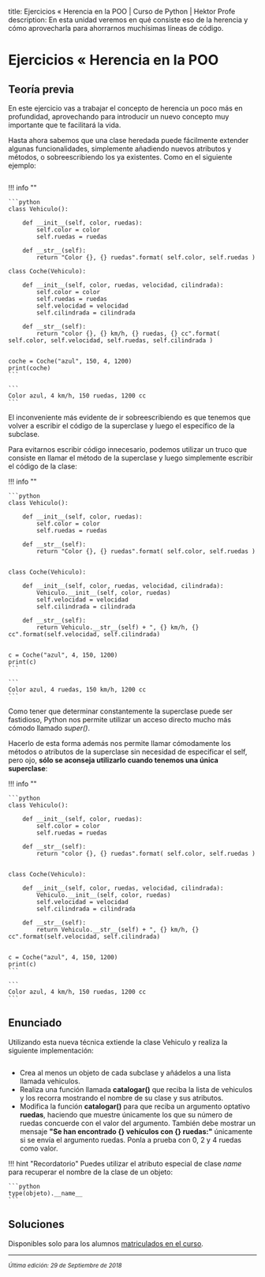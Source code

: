 title: Ejercicios « Herencia en la POO | Curso de Python | Hektor Profe
description: En esta unidad veremos en qué consiste eso de la herencia y cómo aprovecharla para ahorrarnos muchísimas líneas de código.

<style>

.admonition.note > .superfences-tabs > label:hover, .headerlink{
    color: #018dc5 !important;
}

.admonition.info{
    font-size: 100%;
}

.admonition.info label{
    font-size: 91%;
}

.admonition.note > .admonition-title {
    display: none;
}

</style>

# Ejercicios « Herencia en la POO

## Teoría previa

En este ejercicio vas a trabajar el concepto de herencia un poco más en profundidad, aprovechando para introducir un nuevo concepto muy importante que te facilitará la vida.

Hasta ahora sabemos que una clase heredada puede fácilmente extender algunas funcionalidades, simplemente añadiendo nuevos atributos y métodos, o sobreescribiendo los ya existentes. Como en el siguiente ejemplo:

<div style="text-align:center;"><img class="lazy" data-src="{{cdn}}/ejemplos_edv/python/EjemploClases.png" /></div>

!!! info "" 
    
    ```python
    class Vehiculo():
        
        def __init__(self, color, ruedas):
            self.color = color
            self.ruedas = ruedas
            
        def __str__(self):
            return "Color {}, {} ruedas".format( self.color, self.ruedas )
            
    class Coche(Vehiculo):
        
        def __init__(self, color, ruedas, velocidad, cilindrada):
            self.color = color
            self.ruedas = ruedas
            self.velocidad = velocidad
            self.cilindrada = cilindrada
            
        def __str__(self):
            return "color {}, {} km/h, {} ruedas, {} cc".format( self.color, self.velocidad, self.ruedas, self.cilindrada )
            
            
    coche = Coche("azul", 150, 4, 1200)
    print(coche)
    ```

    ```
    Color azul, 4 km/h, 150 ruedas, 1200 cc
    ```

El inconveniente más evidente de ir sobreescribiendo es que tenemos que volver a escribir el código de la superclase y luego el específico de la subclase.

Para evitarnos escribir código innecesario, podemos utilizar un truco que consiste en llamar el método de la superclase y luego simplemente escribir el código de la clase:

!!! info "" 
    
    ```python
    class Vehiculo():
        
        def __init__(self, color, ruedas):
            self.color = color
            self.ruedas = ruedas
            
        def __str__(self):
            return "Color {}, {} ruedas".format( self.color, self.ruedas )
            
            
    class Coche(Vehiculo):
        
        def __init__(self, color, ruedas, velocidad, cilindrada):
            Vehiculo.__init__(self, color, ruedas)
            self.velocidad = velocidad
            self.cilindrada = cilindrada
            
        def __str__(self):
            return Vehiculo.__str__(self) + ", {} km/h, {} cc".format(self.velocidad, self.cilindrada)
            
            
    c = Coche("azul", 4, 150, 1200)
    print(c)
    ```

    ```
    Color azul, 4 ruedas, 150 km/h, 1200 cc
    ```

Como tener que determinar constantemente la superclase puede ser fastidioso, Python nos permite utilizar un acceso directo mucho más cómodo llamado *super()*.

Hacerlo de esta forma además nos permite llamar cómodamente los métodos o atributos de la superclase sin necesidad de especificar el self, pero ojo, **sólo se aconseja utilizarlo cuando tenemos una única superclase**:

!!! info "" 
    
    ```python
    class Vehiculo():
        
        def __init__(self, color, ruedas):
            self.color = color
            self.ruedas = ruedas
            
        def __str__(self):
            return "color {}, {} ruedas".format( self.color, self.ruedas )
            
            
    class Coche(Vehiculo):
        
        def __init__(self, color, ruedas, velocidad, cilindrada):
            Vehiculo.__init__(self, color, ruedas)
            self.velocidad = velocidad
            self.cilindrada = cilindrada
            
        def __str__(self):
            return Vehiculo.__str__(self) + ", {} km/h, {} cc".format(self.velocidad, self.cilindrada)
            
            
    c = Coche("azul", 4, 150, 1200)
    print(c)
    ```

    ```
    Color azul, 4 km/h, 150 ruedas, 1200 cc
    ```

## Enunciado

Utilizando esta nueva técnica extiende la clase Vehiculo y realiza la siguiente implementación:

<div style="text-align:center;"><img class="lazy" data-src="{{cdn}}/ejemplos_edv/python/EjercicioClases.png" /></div>

* Crea al menos un objeto de cada subclase y añádelos a una lista llamada vehiculos.
* Realiza una función llamada **catalogar()** que reciba la lista de vehiculos y los recorra mostrando el nombre de su clase y sus atributos.
* Modifica la función **catalogar()** para que reciba un argumento optativo **ruedas**, haciendo que muestre únicamente los que su número de ruedas concuerde con el valor del argumento. También debe mostrar un mensaje **"Se han encontrado {} vehículos con {} ruedas:"** únicamente si se envía el argumento ruedas. Ponla a prueba con 0, 2 y 4 ruedas como valor.

!!! hint "Recordatorio"
    Puedes utilizar el atributo especial de clase *name* para recuperar el nombre de la clase de un objeto:

    ```python
    type(objeto).__name__
    ```

## Soluciones

Disponibles solo para los alumnos <u>[matriculados en el curso](https://www.udemy.com/course/python-3-al-completo-desde-cero/?referralCode=11428CACE5771408E4D5)</u>.

___
<small class="edited"><i>Última edición: 29 de Septiembre de 2018</i></small>